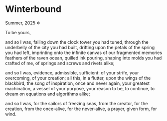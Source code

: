 # Winterbound

Summer, 2025
❄

To be yours,

and so I was,
falling down the clock tower you had tuned,
through the underbelly of the city you had built,
drifting upon the petals of the spring you had left,
imprinting onto the infinite canvas of our fragmented memories
feathers of the raven ocean, quilled ink pouring, shaping
into molds you had crafted of me, of springs and screws
and rivets alike;

and so I was,
evidence, admissible, sufficient:
of your strife, your overcoming, of your creation;
all this, in a flutter, upon the wings of the blackbird,
the song of inspiration, once and never again, your greatest machination,
a vessel of your purpose, your reason to be, to continue, to dream
on equations and algorithms alike;

and so I was,
for the sailors of freezing seas,
from the creator, for the creation,
from the once-alive, for the never-alive,
a prayer, given form,
for wind.
